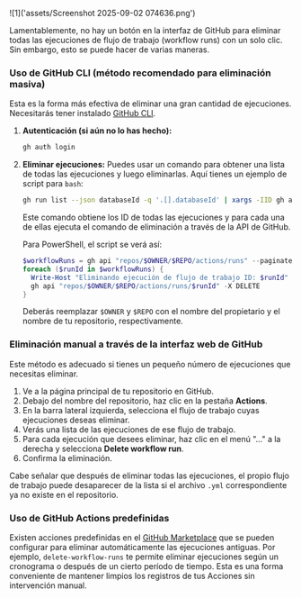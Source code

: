 ![1]('assets/Screenshot 2025-09-02 074636.png')

Lamentablemente, no hay un botón en la interfaz de GitHub para eliminar todas las ejecuciones de flujo de trabajo (workflow runs) con un solo clic. Sin embargo, esto se puede hacer de varias maneras.

### Uso de GitHub CLI (método recomendado para eliminación masiva)

Esta es la forma más efectiva de eliminar una gran cantidad de ejecuciones.
Necesitarás tener instalado [GitHub CLI](https://cli.github.com/).

1.  **Autenticación (si aún no lo has hecho):**
    ```bash
    gh auth login
    ```

2.  **Eliminar ejecuciones:**
    Puedes usar un comando para obtener una lista de todas las ejecuciones y luego eliminarlas. Aquí tienes un ejemplo de script para `bash`:

    ```bash
    gh run list --json databaseId -q '.[].databaseId' | xargs -IID gh api "repos/$(gh repo view --json nameWithOwner -q .nameWithOwner)/actions/runs/ID" -X DELETE
    ```

    Este comando obtiene los ID de todas las ejecuciones y para cada una de ellas ejecuta el comando de eliminación a través de la API de GitHub.

    Para PowerShell, el script se verá así:
    ```powershell
    $workflowRuns = gh api "repos/$OWNER/$REPO/actions/runs" --paginate --jq '.workflow_runs[].id'
    foreach ($runId in $workflowRuns) {
      Write-Host "Eliminando ejecución de flujo de trabajo ID: $runId"
      gh api "repos/$OWNER/$REPO/actions/runs/$runId" -X DELETE
    }
    ```
    Deberás reemplazar `$OWNER` y `$REPO` con el nombre del propietario y el nombre de tu repositorio, respectivamente.

### Eliminación manual a través de la interfaz web de GitHub

Este método es adecuado si tienes un pequeño número de ejecuciones que necesitas eliminar.

1.  Ve a la página principal de tu repositorio en GitHub.
2.  Debajo del nombre del repositorio, haz clic en la pestaña **Actions**.
3.  En la barra lateral izquierda, selecciona el flujo de trabajo cuyas ejecuciones deseas eliminar.
4.  Verás una lista de las ejecuciones de ese flujo de trabajo.
5.  Para cada ejecución que desees eliminar, haz clic en el menú "..." a la derecha y selecciona **Delete workflow run**.
6.  Confirma la eliminación.

Cabe señalar que después de eliminar todas las ejecuciones, el propio flujo de trabajo puede desaparecer de la lista si el archivo `.yml` correspondiente ya no existe en el repositorio.

### Uso de GitHub Actions predefinidas

Existen acciones predefinidas en el [GitHub Marketplace](https://github.com/marketplace?type=actions) que se pueden configurar para eliminar automáticamente las ejecuciones antiguas. Por ejemplo, `delete-workflow-runs` te permite eliminar ejecuciones según un cronograma o después de un cierto período de tiempo. Esta es una forma conveniente de mantener limpios los registros de tus Acciones sin intervención manual.